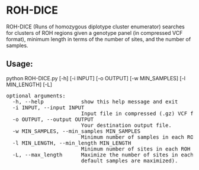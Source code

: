 # ROH-DICE

ROH-DICE (Runs of homozygous diplotype cluster enumerator) searches for clusters of ROH regions given a genotype panel (in compressed VCF format), minimum length in terms of the number of sites, and the number of samples. 


## Usage:
python ROH-DICE.py [-h] [-i INPUT] [-o OUTPUT] [-w MIN_SAMPLES]
                   [-l MIN_LENGTH] [-L]

<pre>
optional arguments:
  -h, --help            show this help message and exit
  -i INPUT, --input INPUT
                        Input file in compressed (.gz) VCF format
  -o OUTPUT, --output OUTPUT
                        Your destination output file.
  -w MIN_SAMPLES, --min_samples MIN_SAMPLES
                        Minimum number of samples in each ROH cluster.
  -l MIN_LENGTH, --min_length MIN_LENGTH
                        Minimum number of sites in each ROH cluster.
  -L, --max_length      Maximize the number of sites in each cluster (by
                        default samples are maximized).


</pre>
